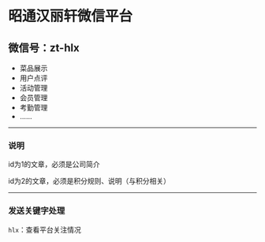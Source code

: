 # 昭通汉丽轩微信平台
## 微信号：zt-hlx

+ 菜品展示
+ 用户点评
+ 活动管理
+ 会员管理
+ 考勤管理
+ ……

-----

### 说明

id为1的文章，必须是公司简介

id为2的文章，必须是积分规则、说明（与积分相关）

----

### 发送关键字处理

`hlx`：查看平台关注情况
